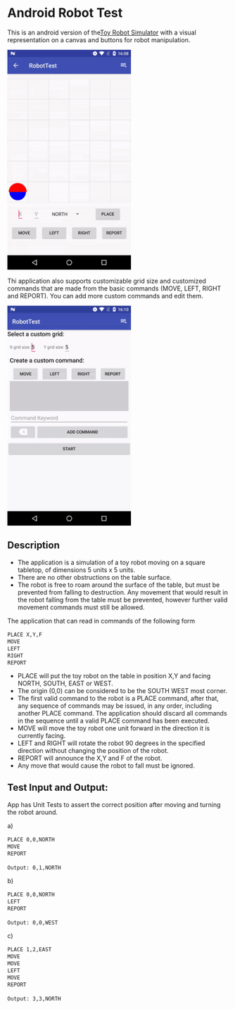 # Android Robot Test

This is an android version of the<a href="https://github.com/cumpstey/robot-test">Toy Robot Simulator</a> with a visual representation on a canvas and buttons for robot manipulation.

<img src="demo/android_robot_test.gif" height="500" alt="Gif Showing demo of the android robot test"/>

Thi application also supports customizable grid size and customized commands that are made from the basic commands (MOVE, LEFT, RIGHT and REPORT). You can add more custom commands and edit them.

<img src="demo/custom_android_robot_test.gif" height="500" alt="Gif Showing demo of the custom android robot test"/>

## Description

- The application is a simulation of a toy robot moving on a square tabletop,
  of dimensions 5 units x 5 units.
- There are no other obstructions on the table surface.
- The robot is free to roam around the surface of the table, but must be
  prevented from falling to destruction. Any movement that would result in the
  robot falling from the table must be prevented, however further valid movement
  commands must still be allowed.
 
The application that can read in commands of the following form

    PLACE X,Y,F
    MOVE
    LEFT
    RIGHT
    REPORT

- PLACE will put the toy robot on the table in position X,Y
  and facing NORTH, SOUTH, EAST or WEST.
- The origin (0,0) can be considered to be the SOUTH WEST most corner.
- The first valid command to the robot is a PLACE command, after that,
  any sequence of commands may be issued, in any order, including another
  PLACE command. The application should discard all commands in the
  sequence until a valid PLACE command has been executed.
- MOVE will move the toy robot one unit forward in the direction it is currently
  facing.
- LEFT and RIGHT will rotate the robot 90 degrees in the specified direction
  without changing the position of the robot.
- REPORT will announce the X,Y and F of the robot.
- Any move that would cause the robot to fall must be ignored.

## Test Input and Output:
App has Unit Tests to assert the correct position after moving and turning the robot around.
    
a)

	PLACE 0,0,NORTH
    MOVE
    REPORT

	Output: 0,1,NORTH
b)

	PLACE 0,0,NORTH
	LEFT
	REPORT
	
	Output: 0,0,WEST
c)

	PLACE 1,2,EAST
	MOVE
	MOVE
	LEFT
	MOVE
	REPORT

	Output: 3,3,NORTH









